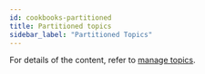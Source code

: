 ```yaml
---
id: cookbooks-partitioned
title: Partitioned topics
sidebar_label: "Partitioned Topics"
---
```

For details of the content, refer to [manage topics](admin-api-topics).
